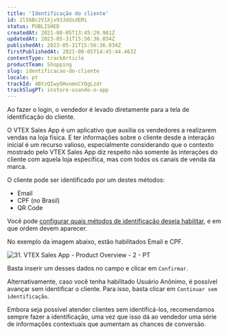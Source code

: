 ```yaml
---
title: 'Identificação do cliente'
id: 2l56Bc2V1Xjv93JddsdEMi
status: PUBLISHED
createdAt: 2021-08-05T13:45:29.981Z
updatedAt: 2023-05-31T15:56:36.034Z
publishedAt: 2023-05-31T15:56:36.034Z
firstPublishedAt: 2021-08-05T14:45:44.463Z
contentType: trackArticle
productTeam: Shopping
slug: identificacao-do-cliente
locale: pt
trackId: 4BYzQIwyOHvnmnCYQgLzdr
trackSlugPT: instore-usando-o-app
---
```


Ao fazer o login, o vendedor é levado diretamente para a tela de identificação do cliente.

O VTEX Sales App é um aplicativo que auxilia os vendedores a realizarem vendas na loja física. E ter informações sobre o cliente desde a interação inicial é um recurso valioso, especialmente considerando que o contexto mostrado pelo VTEX Sales App diz respeito não somente às interações do cliente com aquela loja específica, mas com todos os canais de venda da marca.

O cliente pode ser identificado por um destes métodos:
- Email
- CPF (no Brasil)
- QR Code

Você pode [configurar quais métodos de identificação deseja habilitar](https://developers.vtex.com/vtex-rest-api/docs/customize-instore-login-options), e em que ordem devem aparecer.

No exemplo da imagem abaixo, estão habilitados Email e CPF.

![31. VTEX Sales App - Product Overview - 2 - PT](//images.ctfassets.net/alneenqid6w5/2YKc9S2FehS7eA2zTskL33/8923621c44984ce4d58ff7a9ac97a77f/identify-customer-pt.PNG)

Basta inserir um desses dados no campo e clicar em `Confirmar`.

Alternativamente, caso você tenha habilitado Usuário Anônimo, é possível avançar sem identificar o cliente. Para isso, basta clicar em `Continuar sem identificação`.

<div class="alert alert-info">
Embora seja possível atender clientes sem identificá-los, recomendamos sempre fazer a identificação, uma vez que isso dá ao vendedor uma série de informações contextuais que aumentam as chances de conversão.
</div>

